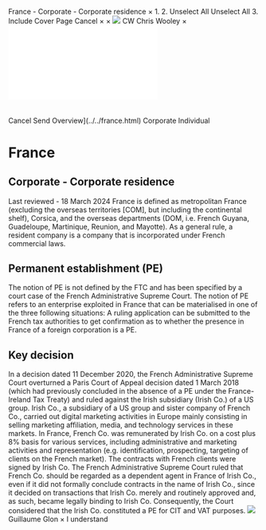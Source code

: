 France - Corporate - Corporate residence
×
1.
2.
Unselect All
Unselect All
3.
Include Cover Page
Cancel
×
×
![](../../-/media/world-wide-tax-summaries/attachments/global---chris-wooley.ashx%3Frev=ac5e5f3223b34096b1afc2a6009c7320&revision=ac5e5f32-23b3-4096-b1af-c2a6009c7320&hash=859B7ADC84DC2CBEC9760E9E6EE7DE6D0A8BFCDF)
CW
Chris Wooley
×
![](corporate-residence.html)
######
Cancel
Send
Overview](../../france.html)
Corporate
Individual
# France
## Corporate - Corporate residence
Last reviewed - 18 March 2024
France is defined as metropolitan France (excluding the overseas territories [COM], but including the continental shelf), Corsica, and the overseas departments (DOM, i.e. French Guyana, Guadeloupe, Martinique, Reunion, and Mayotte).
As a general rule, a resident company is a company that is incorporated under French commercial laws.
## Permanent establishment (PE)
The notion of PE is not defined by the FTC and has been specified by a court case of the French Administrative Supreme Court. The notion of PE refers to an enterprise exploited in France that can be materialised in one of the three following situations:
A ruling application can be submitted to the French tax authorities to get confirmation as to whether the presence in France of a foreign corporation is a PE.
## Key decision
In a decision dated 11 December 2020, the French Administrative Supreme Court overturned a Paris Court of Appeal decision dated 1 March 2018 (which had previously concluded in the absence of a PE under the France-Ireland Tax Treaty) and ruled against the Irish subsidiary (Irish Co.) of a US group.
Irish Co., a subsidiary of a US group and sister company of French Co., carried out digital marketing activities in Europe mainly consisting in selling marketing affiliation, media, and technology services in these markets.
In France, French Co. was remunerated by Irish Co. on a cost plus 8% basis for various services, including administrative and marketing activities and representation (e.g. identification, prospecting, targeting of clients on the French market). The contracts with French clients were signed by Irish Co.
The French Administrative Supreme Court ruled that French Co. should be regarded as a dependent agent in France of Irish Co., even if it did not formally conclude contracts in the name of Irish Co., since it decided on transactions that Irish Co. merely and routinely approved and, as such, became legally binding to Irish Co.
Consequently, the Court considered that the Irish Co. constituted a PE for CIT and VAT purposes.
![](../../-/media/world-wide-tax-summaries/franceguillaume-glonfrance--guillaume-glonpng20210309124758951.ashx%3Frev=67006230ddb64b5ba2f4b559b530632c&revision=67006230-ddb6-4b5b-a2f4-b559b530632c&hash=F33C846DEC3DE290C3B300F51A01AF661A1254CE)
Guillaume Glon
×
I understand